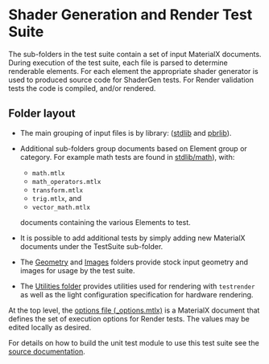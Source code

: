 # Shader Generation and Render Test Suite

The sub-folders in the test suite contain a set of input MaterialX documents. During execution of the test suite, each file is parsed to determine renderable elements.  For each element the appropriate shader generator is used to produced source code for ShaderGen tests. For Render validation tests the code is compiled, and/or rendered.

## Folder layout

- The main grouping of input files is by library: ([stdlib](stdlib) and [pbrlib](pbrlib)).
- Additional sub-folders group documents based on Element group or category. For example math tests are found in [stdlib/math](stdlib/math)), with:
    - `math.mtlx`
    - `math_operators.mtlx`
    - `transform.mtlx`
    - `trig.mtlx`, and
    - `vector_math.mtlx`

  documents containing the various Elements to test.
- It is possible to add additional tests by simply adding new MaterialX documents under the TestSuite sub-folder.
- The [Geometry](Geometry) and [Images](Images) folders provide stock input geometry and images for usage by the test suite.
- The [Utilities folder](Utilities) provides utilities used for rendering with `testrender` as well as the light configuration specification for hardware rendering.

At the top level, the [options file (_options.mtlx)](_options.mtlx) is a MaterialX document that defines the set of execution options for Render tests. The values may be edited locally as desired.

For details on how to build the unit test module to use this test suite see the [source documentation](../../../source/MaterialXTest/README.md).
